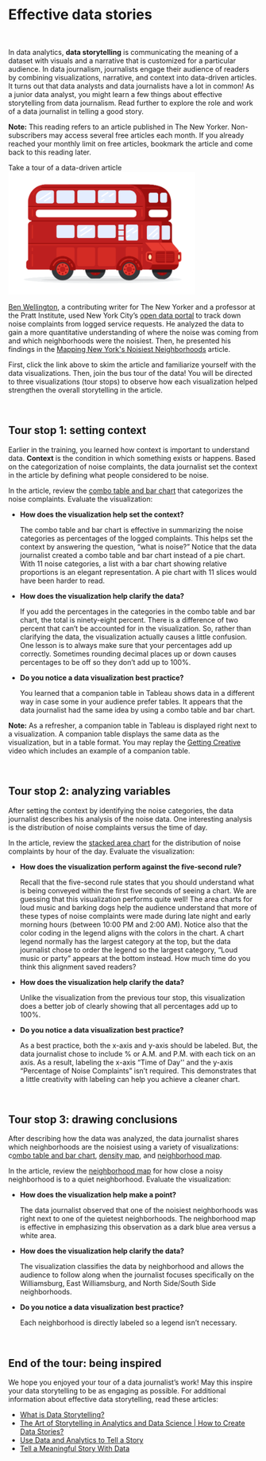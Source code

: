 # Effective data stories

&nbsp;

In data analytics, **data storytelling** is communicating the meaning of a dataset with visuals and a narrative that is customized for a particular audience. In data journalism, journalists engage their audience of readers by combining visualizations, narrative, and context into data-driven articles. It turns out that data analysts and data journalists have a lot in common! As a junior data analyst, you might learn a few things about effective storytelling from data journalism. Read further to explore the role and work of a data journalist in telling a good story.

**Note:** This reading refers to an article published in The New Yorker. Non-subscribers may access several free articles each month. If you already reached your monthly limit on free articles, bookmark the article and come back to this reading later.

Take a tour of a data-driven article
![story1](img/story1.png)

[Ben Wellington](https://www.newyorker.com/contributors/ben-wellington), a contributing writer for The New Yorker and a professor at the Pratt Institute, used New York City’s [open data portal](https://nycopendata.socrata.com/Social-Services/311-Service-Requests-from-2010-to-Present/erm2-nwe9?) to track down noise complaints from logged service requests. He analyzed the data to gain a more quantitative understanding of where the noise was coming from and which neighborhoods were the noisiest. Then, he presented his findings in the [Mapping New York's Noisiest Neighborhoods](https://www.newyorker.com/tech/annals-of-technology/mapping-new-york-noise-complaints) article. 

First, click the link above to skim the article  and familiarize yourself with the data visualizations. Then, join the bus tour of the data! You will be directed to three visualizations (tour stops) to observe how each visualization helped strengthen the overall storytelling in the article.

&nbsp;

## Tour stop 1: setting context 

Earlier in the training, you learned how context is important to understand data. **Context** is the condition in which something exists or happens. Based on the categorization of noise complaints, the data journalist set the context in the article by defining what people considered to be noise. 

In the article, review the [combo table and bar chart](https://media.newyorker.com/photos/590965cfebe912338a3758c4/master/w_1600%2Cc_limit/Wellington-noise-ComplaintCounts.jpg) that categorizes the noise complaints. Evaluate the visualization:

* **How does the visualization help set the context?** 
  
  The combo table and bar chart is effective in summarizing the noise categories as percentages of the logged complaints. This helps set the context by answering the question, “what is noise?” Notice that the data journalist created a combo table and bar chart instead of a pie chart. With 11 noise categories, a list with a bar chart showing relative proportions is an elegant representation. A pie chart with 11 slices would have been harder to read. 

* **How does the visualization help clarify the data?**
  
  If you add the percentages in the categories in the combo table and bar chart, the total is ninety-eight percent. There is a difference of two percent that can’t be accounted for in the visualization. So, rather than clarifying the data, the visualization actually causes a little confusion. One lesson is to always make sure that your percentages add up correctly. Sometimes rounding decimal places up or down causes percentages to be off so they don’t add up to 100%.

* **Do you notice a data visualization best practice?** 
  
  You learned that a companion table in Tableau shows data in a different way in case some in your audience prefer tables. It appears that the data journalist had the same idea by using a combo table and bar chart. 

**Note:** As a refresher, a companion table in Tableau is displayed right next to a visualization. A companion table displays the same data as the visualization, but in a table format. You may replay the [Getting Creative](https://www.coursera.org/learn/visualize-data/lecture/Eytgs/getting-creative) video which includes an example of a companion table.    

&nbsp;

## Tour stop 2: analyzing variables
After setting the context by identifying the noise categories, the data journalist describes his analysis of the noise data. One interesting analysis is the distribution of noise complaints versus the time of day.

In the article, review the [stacked area chart](https://media.newyorker.com/photos/590965cd1c7a8e33fb38d4ac/master/w_1600%2Cc_limit/Wellington-noise-ComplaintsHours.jpg) for the distribution of noise complaints by hour of the day. Evaluate the visualization:

* **How does the visualization perform against the five-second rule?** 
  
  Recall that the five-second rule states that you should understand what is being conveyed within the first five seconds of seeing a chart. We are guessing that this visualization performs quite well! The area charts for loud music and barking dogs help the audience understand that more of these types of noise complaints were made during late night and early morning hours (between 10:00 PM and 2:00 AM). Notice also that the color coding in the legend aligns with the colors in the chart. A chart legend normally has the largest category at the top, but the data journalist chose to order the legend so the largest category, “Loud music or party” appears at the bottom instead. How much time do you think this alignment saved readers?

* **How does the visualization help clarify the data?** 
  
  Unlike the visualization from the previous tour stop, this visualization does a better job of clearly showing that all percentages add up to 100%. 

* **Do you notice a data visualization best practice?**
  
  As a best practice, both the x-axis and y-axis should be labeled. But, the data journalist chose to include % or A.M. and P.M. with each tick on an axis. As a result, labeling the x-axis “Time of Day'' and the y-axis “Percentage of Noise Complaints” isn’t required. This demonstrates that a little creativity with labeling can help you achieve a cleaner chart.  

&nbsp;

## Tour stop 3: drawing conclusions
After describing how the data was analyzed, the data journalist shares which neighborhoods are the noisiest using a variety of visualizations: c[ombo table and bar chart](https://media.newyorker.com/photos/590965ceebe912338a3758c2/master/w_1600%2Cc_limit/Wellington-noise-ComplaintsNeighborhoods.jpg), [density map](https://media.newyorker.com/photos/590965cfc14b3c606c1067b0/master/w_1600%2Cc_limit/Wellington-noise-complete.jpg), and [neighborhood map](https://media.newyorker.com/photos/590965d0ebe912338a3758c8/master/w_1600%2Cc_limit/Wellington-noise-WilliamsburgDetail.jpg). 

In the article, review the [neighborhood map](https://media.newyorker.com/photos/590965d0ebe912338a3758c8/master/w_1600%2Cc_limit/Wellington-noise-WilliamsburgDetail.jpg) for how close a noisy neighborhood is to a quiet neighborhood. Evaluate the visualization:

* **How does the visualization help make a point?** 
  
  The data journalist observed that one of the noisiest neighborhoods was right next to one of the quietest neighborhoods. The neighborhood map is effective in emphasizing this observation as a dark blue area versus a white area.  

* **How does the visualization help clarify the data?** 
  
  The visualization classifies the data by neighborhood and allows the audience to follow along when the journalist focuses specifically on the Williamsburg, East Williamsburg, and North Side/South Side neighborhoods. 

* **Do you notice a data visualization best practice?** 
  
  Each neighborhood is directly labeled so a legend isn’t necessary.

&nbsp;

## End of the tour: being inspired 
We hope you enjoyed your tour of a data journalist’s work! May this inspire your data storytelling to be as engaging as possible. For additional information about effective data storytelling, read these articles:

* [What is Data Storytelling?](https://www.nugit.co/what-is-data-storytelling/)
* [The Art of Storytelling in Analytics and Data Science | How to Create Data Stories?](https://www.analyticsvidhya.com/blog/2020/05/art-storytelling-analytics-data-science/)
* [Use Data and Analytics to Tell a Story](https://www.gartner.com/smarterwithgartner/use-data-and-analytics-to-tell-a-story/)
* [Tell a Meaningful Story With Data](https://www.thinkwithgoogle.com/marketing-resources/data-measurement/tell-meaningful-stories-with-data/)


